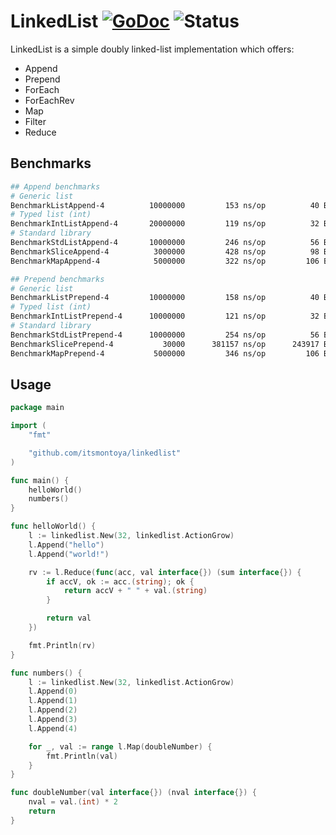 # LinkedList [![GoDoc](https://godoc.org/github.com/itsmontoya/linkedlist?status.svg)](https://godoc.org/github.com/itsmontoya/linkedlist) ![Status](https://img.shields.io/badge/status-alpha-red.svg)
LinkedList is a simple doubly linked-list implementation which offers:
- Append
- Prepend
- ForEach
- ForEachRev
- Map
- Filter
- Reduce

## Benchmarks
```bash
## Append benchmarks
# Generic list
BenchmarkListAppend-4          10000000         153 ns/op          40 B/op      2 allocs/op
# Typed list (int)
BenchmarkIntListAppend-4       20000000         119 ns/op          32 B/op      1 allocs/op
# Standard library
BenchmarkStdListAppend-4       10000000         246 ns/op          56 B/op      2 allocs/op
BenchmarkSliceAppend-4          3000000         428 ns/op          98 B/op      1 allocs/op
BenchmarkMapAppend-4            5000000         322 ns/op         106 B/op      1 allocs/op

## Prepend benchmarks
# Generic list
BenchmarkListPrepend-4         10000000         158 ns/op          40 B/op      2 allocs/op
# Typed list (int)
BenchmarkIntListPrepend-4      10000000         121 ns/op          32 B/op      1 allocs/op
# Standard library
BenchmarkStdListPrepend-4      10000000         254 ns/op          56 B/op      2 allocs/op
BenchmarkSlicePrepend-4           30000      381157 ns/op      243917 B/op      3 allocs/op
BenchmarkMapPrepend-4           5000000         346 ns/op         106 B/op      1 allocs/op
```

## Usage
```go
package main

import (
	"fmt"

	"github.com/itsmontoya/linkedlist"
)

func main() {
	helloWorld()
	numbers()
}

func helloWorld() {
	l := linkedlist.New(32, linkedlist.ActionGrow)
	l.Append("hello")
	l.Append("world!")

	rv := l.Reduce(func(acc, val interface{}) (sum interface{}) {
		if accV, ok := acc.(string); ok {
			return accV + " " + val.(string)
		}

		return val
	})

	fmt.Println(rv)
}

func numbers() {
	l := linkedlist.New(32, linkedlist.ActionGrow)
	l.Append(0)
	l.Append(1)
	l.Append(2)
	l.Append(3)
	l.Append(4)

	for _, val := range l.Map(doubleNumber) {
		fmt.Println(val)
	}
}

func doubleNumber(val interface{}) (nval interface{}) {
	nval = val.(int) * 2
	return
}

```